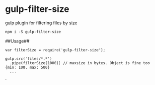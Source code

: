 # gulp-filter-size
gulp plugin for filtering files by size

`npm i -S gulp-filter-size`

##Usage##
```
var filterSize = require('gulp-filter-size');

gulp.src('files/*.*')
  .pipe(filterSize(1000)) // maxsize in bytes. Object is fine too {min: 100, max: 500}
  ...
```
`
